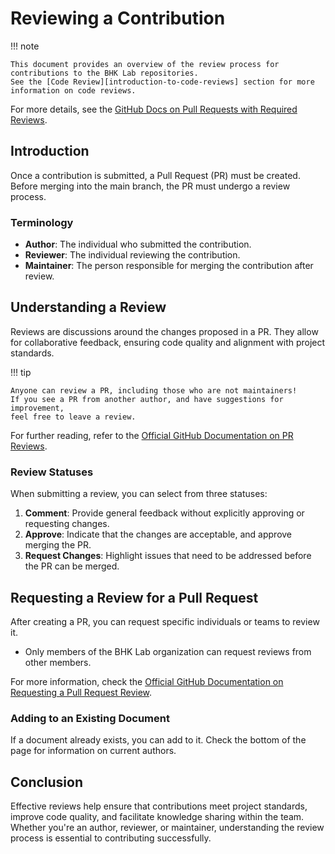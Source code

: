 # Reviewing a Contribution

!!! note

    This document provides an overview of the review process for contributions to the BHK Lab repositories.
    See the [Code Review][introduction-to-code-reviews] section for more information on code reviews.

For more details, see the [GitHub Docs on Pull Requests with Required Reviews](https://docs.github.com/en/pull-requests/collaborating-with-pull-requests/reviewing-changes-in-pull-requests/approving-a-pull-request-with-required-reviews).

## Introduction

Once a contribution is submitted, a Pull Request (PR) must be created. Before merging into the main branch, the PR must undergo a review process.

### Terminology

- **Author**: The individual who submitted the contribution.
- **Reviewer**: The individual reviewing the contribution.
- **Maintainer**: The person responsible for merging the contribution after review.

## Understanding a Review

Reviews are discussions around the changes proposed in a PR. They allow for collaborative feedback, ensuring code quality and alignment with project standards.

!!! tip

    Anyone can review a PR, including those who are not maintainers!
    If you see a PR from another author, and have suggestions for improvement,
    feel free to leave a review.

For further reading, refer to the [Official GitHub Documentation on PR Reviews](https://docs.github.com/en/pull-requests/collaborating-with-pull-requests/reviewing-changes-in-pull-requests/about-pull-request-reviews).

### Review Statuses

When submitting a review, you can select from three statuses:

1. **Comment**: Provide general feedback without explicitly approving or requesting changes.
2. **Approve**: Indicate that the changes are acceptable, and approve merging the PR.
3. **Request Changes**: Highlight issues that need to be addressed before the PR can be merged.

## Requesting a Review for a Pull Request

After creating a PR, you can request specific individuals or teams to review it.

- Only members of the BHK Lab organization can request reviews from other members.

For more information, check the [Official GitHub Documentation on Requesting a Pull Request Review](https://docs.github.com/en/pull-requests/collaborating-with-pull-requests/proposing-changes-to-your-work-with-pull-requests/requesting-a-pull-request-review).

### Adding to an Existing Document

If a document already exists, you can add to it. Check the bottom of the page for information on current authors.

## Conclusion

Effective reviews help ensure that contributions meet project standards, improve code quality, and facilitate knowledge sharing within the team. Whether you're an author, reviewer, or maintainer, understanding the review process is essential to contributing successfully.
